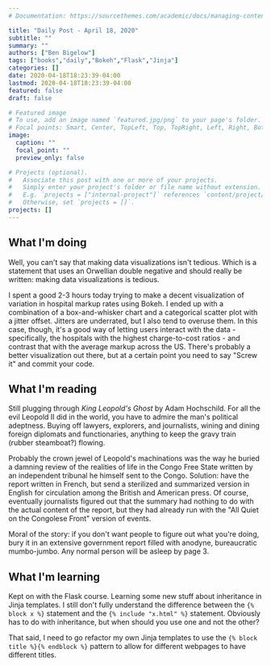 ```yaml
---
# Documentation: https://sourcethemes.com/academic/docs/managing-content/

title: "Daily Post - April 18, 2020"
subtitle: ""
summary: ""
authors: ["Ben Bigelow"]
tags: ["books","daily","Bokeh","Flask","Jinja"]
categories: []
date: 2020-04-18T18:23:39-04:00
lastmod: 2020-04-18T18:23:39-04:00
featured: false
draft: false

# Featured image
# To use, add an image named `featured.jpg/png` to your page's folder.
# Focal points: Smart, Center, TopLeft, Top, TopRight, Left, Right, BottomLeft, Bottom, BottomRight.
image:
  caption: ""
  focal_point: ""
  preview_only: false

# Projects (optional).
#   Associate this post with one or more of your projects.
#   Simply enter your project's folder or file name without extension.
#   E.g. `projects = ["internal-project"]` references `content/project/deep-learning/index.md`.
#   Otherwise, set `projects = []`.
projects: []
---
```

## What I'm doing

Well, you can't say that making data visualizations isn't tedious. Which is a statement that uses an Orwellian double negative and should really be written: making data visualizations is tedious.

I spent a good 2-3 hours today trying to make a decent visualization of variation in hospital markup rates using Bokeh. I ended up with a combination of a box-and-whisker chart and a categorical scatter plot with a jitter offset. Jitters are underrated, but I also tend to overuse them. In this case, though, it's a good way of letting users interact with the data - specifically, the hospitals with the highest charge-to-cost ratios - and contrast that with the average markup across the US. There's probably a better visualization out there, but at a certain point you need to say "Screw it" and commit your code.

## What I'm reading

Still plugging through _King Leopold's Ghost_ by Adam Hochschild. For all the evil Leopold II did in the world, you have to admire the man's political adeptness. Buying off lawyers, explorers, and journalists, wining and dining foreign diplomats and functionaries, anything to keep the gravy train (rubber steamboat?) flowing. 

Probably the crown jewel of Leopold's machinations was the way he buried a damning review of the realities of life in the Congo Free State written by an independent tribunal he himself sent to the Congo. Solution: have the report written in French, but send a sterilized and summarized version in English for circulation among the British and American press. Of course, eventually journalists figured out that the summary had nothing to do with the actual content of the report, but they had already run with the "All Quiet on the Congolese Front" version of events.

Moral of the story: if you don't want people to figure out what you're doing, bury it in an extensive government report filled with anodyne, bureaucratic mumbo-jumbo. Any normal person will be asleep by page 3.

## What I'm learning

Kept on with the Flask course. Learning some new stuff about inheritance in Jinja templates. I still don't fully understand the difference between the `{% block x %}` statement and the `{% include "x.html" %}` statement. Obviously has to do with inheritance, but when should you use one and not the other?

That said, I need to go refactor my own Jinja templates to use the `{% block title %}{% endblock %}` pattern to allow for different webpages to have different titles.